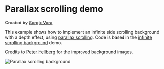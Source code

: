 # Parallax scrolling demo

Created by [Sergio Vera](https://github.com/svera)

This example shows how to implement an infinite side scrolling background with a depth effect, using [parallax scrolling](https://en.wikipedia.org/wiki/Parallax_scrolling). Code is based in the [infinite scrolling background](https://github.com/gopxl/pixel/v2/tree/master/examples/community/scrolling-background) demo.

Credits to [Peter Hellberg](https://github.com/peterhellberg) for the improved background images.

![Parallax scrolling background](result.png)
